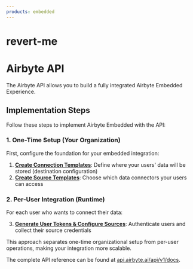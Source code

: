```yaml
---
products: embedded
---
```

# revert-me
# Airbyte API

The Airbyte API allows you to build a fully integrated Airbyte Embedded Experience.

## Implementation Steps

Follow these steps to implement Airbyte Embedded with the API:

### 1. One-Time Setup (Your Organization)
First, configure the foundation for your embedded integration:

1. **[Create Connection Templates](./connection-templates.md)**: Define where your users' data will be stored (destination configuration)
2. **[Create Source Templates](./source-templates.md)**: Choose which data connectors your users can access

### 2. Per-User Integration (Runtime)
For each user who wants to connect their data:

3. **[Generate User Tokens & Configure Sources](./configuring-sources.md)**: Authenticate users and collect their source credentials

This approach separates one-time organizational setup from per-user operations, making your integration more scalable.

The complete API reference can be found at [api.airbyte.ai/api/v1/docs](https://api.airbyte.ai/api/v1/docs).
